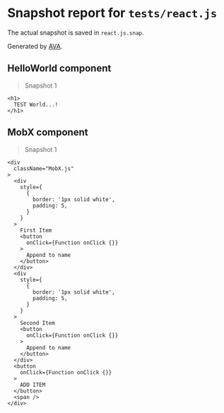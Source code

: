 # Snapshot report for `tests/react.js`

The actual snapshot is saved in `react.js.snap`.

Generated by [AVA](https://ava.li).

## HelloWorld component

> Snapshot 1

    <h1>
      TEST World...!
    </h1>

## MobX component

> Snapshot 1

    <div
      className="MobX.js"
    >
      <div
        style={
          {
            border: '1px solid white',
            padding: 5,
          }
        }
      >
        First Item
        <button
          onClick={Function onClick {}}
        >
          Append to name
        </button>
      </div>
      <div
        style={
          {
            border: '1px solid white',
            padding: 5,
          }
        }
      >
        Second Item
        <button
          onClick={Function onClick {}}
        >
          Append to name
        </button>
      </div>
      <button
        onClick={Function onClick {}}
      >
        ADD ITEM
      </button>
      <span />
    </div>
